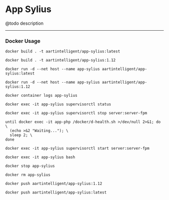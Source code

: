 # App Sylius

@todo description

---

### Docker Usage

```shell
docker build . -t aartintelligent/app-sylius:latest
```

```shell
docker build . -t aartintelligent/app-sylius:1.12
```

```shell
docker run -d --net host --name app-sylius aartintelligent/app-sylius:latest
```

```shell
docker run -d --net host --name app-sylius aartintelligent/app-sylius:1.12
```

```shell
docker container logs app-sylius
```

```shell
docker exec -it app-sylius supervisorctl status
```

```shell
docker exec -it app-sylius supervisorctl stop server:server-fpm
```

```shell
until docker exec -it app-php /docker/d-health.sh >/dev/null 2>&1; do \
  (echo >&2 "Waiting..."); \
  sleep 2; \
done
```

```shell
docker exec -it app-sylius supervisorctl start server:server-fpm
```

```shell
docker exec -it app-sylius bash
```

```shell
docker stop app-sylius
```

```shell
docker rm app-sylius
```

```shell
docker push aartintelligent/app-sylius:1.12
```

```shell
docker push aartintelligent/app-sylius:latest
```
